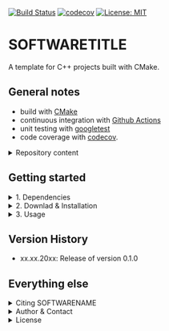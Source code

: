 [![Build Status](https://github.com/temken/template_cpp_cmake/workflows/Build%20Status/badge.svg)](https://github.com/temken/template_cpp_cmake/actions)
[![codecov](https://codecov.io/gh/temken/template_cpp_cmake/branch/main/graph/badge.svg)](https://codecov.io/gh/temken/template_cpp_cmake)
[![License: MIT](https://img.shields.io/badge/License-MIT-blue.svg)](https://opensource.org/licenses/MIT)

# SOFTWARETITLE

<!-- <a href="https://ascl.net/xxxx.xxx"><img src="https://img.shields.io/badge/ascl-xxxx.xxx-blue.svg?colorB=262255" alt="ascl:xxxx.xxx" /></a> -->
<!-- [![DOI](https://zenodo.org/badge/xxx.svg)](https://zenodo.org/badge/latestdoi/xxx) -->
<!-- [![arXiv](https://img.shields.io/badge/arXiv-xxxx.xxxxx-B31B1B.svg)](https://arxiv.org/abs/xxxx.xxxxx) -->


<!-- Image:
<img width="350" src="url"> -->

A template for C++ projects built with CMake.

## General notes

- build with [CMake](https://cmake.org/)
- continuous integration with [Github Actions](https://github.com/actions)
- unit testing with [googletest](https://github.com/google/googletest)
- code coverage with [codecov](https://codecov.io/).

<details><summary>Repository content</summary>
<p>

The included folders are:

- *bin/*: This folder contains the executable after successful installation together with the configuration files.
- *data/*: Contains additional data necessary for the simulations, e.g. the solar model tables.
- *external/*: This folder will only be created and filled during the build with CMake.
- *include/*: All header files of SOFTWARETITLE can be found here.
- *results/*: Each run of SOFTWARETITLE generates result files in a dedicated sub-folder named after the run's simulation ID string, which is specified in the configuration file.
- *src/*: Here you find the source code of SOFTWARETITLE.
- *tests/*: All code and executable files of the unit tests are stored here.

</p>
</details>


## Getting started

<details><summary>1. Dependencies</summary>
<p>

Before we can install SOFTWARENAME, we need to make sure that a few dependencies are taken care of.

- [CMake](https://cmake.org/): SOFTWARENAME is built with CMake.

</p>
</details>

<details><summary>2. Downlad & Installation</summary>
<p>
The SOFTWARENAME source code can be downloaded by cloning this git repository:

```
>git clone https://github.com/temken/SOFTWARENAME.git 
>cd SOFTWARENAME
```

The code is compiled and the executable is created using CMake.

```
>cmake -E make_directory build
>cd build
>cmake -DCMAKE_BUILD_TYPE=Release -DCODE_COVERAGE=OFF ..
>cmake --build . --config Release
>cmake --install .
```

If everything worked well, there should be the executable *SOFTWARENAME* in the */bin/* folder.

</p>
</details>

<details><summary>3. Usage</summary>
<p>
Once SOFTWARENAME is installed, it can run by running the following command from the */bin/* folder:

```
>./SOFTWARENAME
```

</p>
</details>

## Version History

- xx.xx.20xx: Release of version 0.1.0

## Everything else

<details><summary>Citing SOFTWARENAME</summary>
<p>

If you decide to use this code, please cite the latest archived version,

> Emken, T., 20xx, SOFTWARENAME [Code, v0.1.0], Astrophysics Source Code Library, record [[ascl:xxxx.xxx]](https://ascl.net/xxxx.xxx), [[DOI:10.5281/zenodo.xxxxxxx]](https://doi.org/10.5281/zenodo.xxxxxxx)

Bibtex entry:

```
@software{SOFTWARENAME,
  author = {Emken, Timon},
  title = {{SOFTWARENAME [Code, v0.1.0]}},
  year         = {20xx},
  publisher    = {Zenodo},
  version      = {v0.1.0},
  doi          = {DOI:10.5281/zenodo.xxxxxxx},
  url          = {https://doi.org/10.5281/zenodo.xxxxxxx},
  howpublished={Astrophysics Source Code Library record \href{https://ascl.net/xxxx.xxx}{[ascl:xxxx.xxx]}. The code can be found under \url{https://github.com/temken/SOFTWARENAME}. Version 0.1.1 is archived as \href{https://doi.org/10.5281/zenodo.xxxxxxx}{DOI:10.5281/zenodo.5957388}}
}
```

<!-- As well as the original publications,

> authors , year,  **title**, [[arXiv:xxxx.xxxxx]](https://arxiv.org/abs/xxxx.xxxxx). -->

</p>
</details>

<details><summary>Author & Contact</summary>
<p>

The author of SOFTWARENAME is Timon Emken.

For questions, bug reports or other suggestions please open an [issue](https://github.com/temken/SOFTWARENAME/issues).
</p>
</details>

<details><summary>License</summary>
<p>

This project is licensed under the MIT License - see the LICENSE file.

</p>
</details>